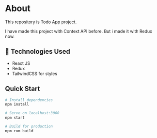 <h1>About</h1>
<p>This repository is Todo App project.</p>
<p>I have made this project with Context API before. But i made it with Redux now.<p>

## 🧰 Technologies Used

- React JS
- Redux
- TailwindCSS for styles

## Quick Start

```bash
# Install dependencies
npm install

# Serve on localhost:3000
npm start

# Build for production
npm run build
```
